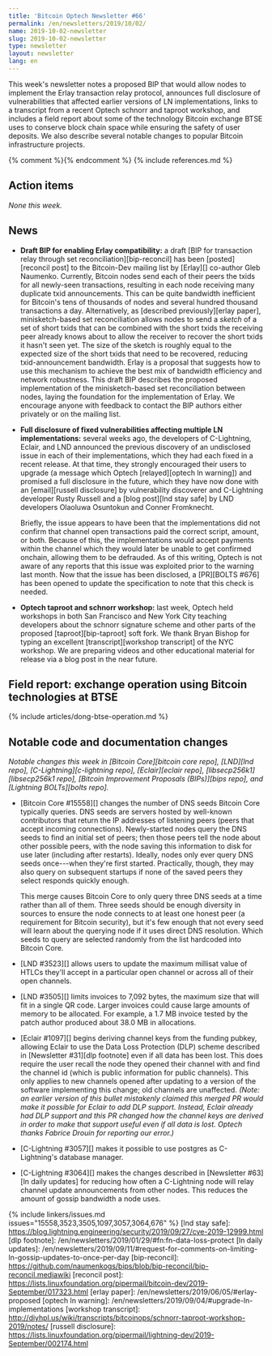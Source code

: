 ```yaml
---
title: 'Bitcoin Optech Newsletter #66'
permalink: /en/newsletters/2019/10/02/
name: 2019-10-02-newsletter
slug: 2019-10-02-newsletter
type: newsletter
layout: newsletter
lang: en
---
```

This week's newsletter notes a proposed BIP that would allow nodes to
implement the Erlay transaction relay protocol, announces full
disclosure of vulnerabilities that affected earlier versions of LN
implementations, links to a transcript from a recent Optech schnorr
and taproot workshop, and includes a field report about some of the
technology Bitcoin exchange BTSE uses to conserve block chain
space while ensuring the safety of user deposits.  We also
describe several notable changes to popular Bitcoin infrastructure
projects.

{% comment %}<!-- include references.md below the fold but above any Jekyll/Liquid variables-->{% endcomment %}
{% include references.md %}

## Action items

*None this week.*

## News

- **Draft BIP for enabling Erlay compatibility:** a draft [BIP for
  transaction relay through set reconciliation][bip-reconcil] has been
  [posted][reconcil post] to the Bitcoin-Dev mailing list by [Erlay][]
  co-author Gleb Naumenko.  Currently, Bitcoin nodes send each of their
  peers the txids for all newly-seen transactions, resulting in each
  node receiving many duplicate txid announcements.  This can be quite
  bandwidth inefficient for Bitcoin's tens of thousands of nodes and
  several hundred thousand transactions a day.  Alternatively, as [described
  previously][erlay paper], minisketch-based set reconciliation allows
  nodes to send a *sketch* of a set of short txids that can be combined
  with the short txids the receiving peer already knows about to allow the
  receiver to recover the short txids it hasn't seen yet.  The size of the
  sketch is roughly equal to the expected size of the short txids that need to
  be recovered, reducing txid-announcement bandwidth.  Erlay is a
  proposal that suggests how to use this mechanism to achieve the best
  mix of bandwidth efficiency and network robustness.  This draft BIP
  describes the proposed implementation of the minisketch-based set
  reconciliation between nodes, laying the foundation for the
  implementation of Erlay.  We encourage anyone with feedback to contact
  the BIP authors either privately or on the mailing list.

- **Full disclosure of fixed vulnerabilities affecting multiple LN implementations:**
  several weeks ago, the developers of C-Lightning,
  Eclair, and LND announced the previous discovery of an undisclosed
  issue in each of their implementations, which they had each fixed in a
  recent release.  At that time, they strongly encouraged their users to
  upgrade (a message which Optech [relayed][optech ln warning]) and
  promised a full disclosure in the future, which they have now done
  with an [email][russell disclosure] by vulnerability discoverer and
  C-Lightning developer Rusty Russell and a [blog post][lnd stay safe]
  by LND developers Olaoluwa Osuntokun and Conner Fromknecht.

    Briefly, the issue appears to have been that the implementations did not
    confirm that channel open transactions paid the correct script,
    amount, or both.  Because of this, the implementations would accept
    payments within the channel which they would later be unable to get
    confirmed onchain, allowing them to be defrauded.  As of this writing,
    Optech is not aware of any reports that this issue was exploited
    prior to the warning last month.  Now that the issue has
    been disclosed, a [PR][BOLTS #676] has been opened to update the
    specification to note that this check is needed.

- **Optech taproot and schnorr workshop:** last week, Optech held workshops in
  both San Francisco and New York City teaching developers about the
  schnorr signature scheme and other parts of the proposed
  [taproot][bip-taproot] soft fork.  We thank Bryan Bishop for typing an
  excellent [transcript][workshop transcript] of the NYC workshop.  We
  are preparing videos and other educational material for release via a
  blog post in the near future.

## Field report: exchange operation using Bitcoin technologies at BTSE

{% include articles/dong-btse-operation.md %}

## Notable code and documentation changes

*Notable changes this week in [Bitcoin Core][bitcoin core repo],
[LND][lnd repo], [C-Lightning][c-lightning repo], [Eclair][eclair repo],
[libsecp256k1][libsecp256k1 repo], [Bitcoin Improvement Proposals
(BIPs)][bips repo], and [Lightning BOLTs][bolts repo].*

- [Bitcoin Core #15558][] changes the number of DNS seeds Bitcoin Core
  typically queries.  DNS seeds are servers hosted by well-known
  contributors that return the IP addresses of listening peers (peers
  that accept incoming connections).  Newly-started nodes query the DNS
  seeds to find an initial set of peers; then those peers tell the node
  about other possible peers, with the node saving this information to
  disk for use later (including after restarts).  Ideally, nodes only
  ever query DNS seeds once---when they're first started.  Practically,
  though, they may also query on subsequent startups if none of the
  saved peers they select responds quickly enough.

    This merge causes Bitcoin Core to only query three DNS seeds at a
    time rather than all of them.  Three seeds should be enough
    diversity in sources to ensure the node connects to at least one
    honest peer (a requirement for Bitcoin security), but it's few enough
    that not every seed will learn about the querying node if it uses
    direct DNS resolution.  Which seeds to query are selected randomly
    from the list hardcoded into Bitcoin Core.

- [LND #3523][] allows users to update the maximum millisat value of
  HTLCs they'll accept in a particular open channel or across all of
  their open channels.

- [LND #3505][] limits invoices to 7,092 bytes, the maximum size that
  will fit in a single QR code.  Larger invoices could cause large
  amounts of memory to be allocated.  For example, a 1.7 MB invoice
  tested by the patch author produced about 38.0 MB in allocations.

- [Eclair #1097][] begins deriving channel keys from the funding pubkey,
  allowing Eclair to use the Data Loss Protection (DLP) scheme described
  in [Newsletter #31][dlp footnote] even if all data has been lost.
  This does require the user recall the node they opened their channel
  with and find the channel id (which is public information for public
  channels).
  This only applies to new channels
  opened after updating to a version of the software implementing this
  change; old channels are unaffected.  *(Note: an earlier version of
  this bullet mistakenly claimed this merged PR would make it possible
  for Eclair to add DLP support.  Instead, Eclair already had DLP
  support and this PR changed how the channel keys are derived in order
  to make that support useful even if all data is lost.  Optech thanks
  Fabrice Drouin for reporting our error.)*

- [C-Lightning #3057][] makes it possible to use postgres as
  C-Lightning's database manager.

- [C-Lightning #3064][] makes the changes described in [Newsletter
  #63][ln daily updates] for reducing how often a C-Lightning node will
  relay channel update announcements from other nodes.  This reduces the
  amount of gossip bandwidth a node uses.

{% include linkers/issues.md issues="15558,3523,3505,1097,3057,3064,676" %}
[lnd stay safe]: https://blog.lightning.engineering/security/2019/09/27/cve-2019-12999.html
[dlp footnote]: /en/newsletters/2019/01/29/#fn:fn-data-loss-protect
[ln daily updates]: /en/newsletters/2019/09/11/#request-for-comments-on-limiting-ln-gossip-updates-to-once-per-day
[bip-reconcil]: https://github.com/naumenkogs/bips/blob/bip-reconcil/bip-reconcil.mediawiki
[reconcil post]: https://lists.linuxfoundation.org/pipermail/bitcoin-dev/2019-September/017323.html
[erlay paper]: /en/newsletters/2019/06/05/#erlay-proposed
[optech ln warning]: /en/newsletters/2019/09/04/#upgrade-ln-implementations
[workshop transcript]: http://diyhpl.us/wiki/transcripts/bitcoinops/schnorr-taproot-workshop-2019/notes/
[russell disclosure]: https://lists.linuxfoundation.org/pipermail/lightning-dev/2019-September/002174.html
